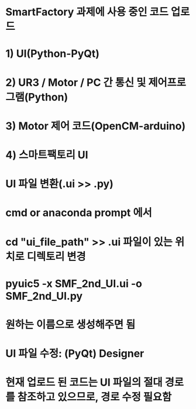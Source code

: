 # SmartFactory 과제에 사용 중인 코드 업로드
# 1) UI(Python-PyQt)
# 2) UR3 / Motor / PC 간 통신 및 제어프로그램(Python)
# 3) Motor 제어 코드(OpenCM-arduino)
# 4) 스마트팩토리 UI
# UI 파일 변환(.ui >> .py)
# cmd or anaconda prompt 에서
# cd "ui_file_path" >> .ui 파일이 있는 위치로 디렉토리 변경
# pyuic5 -x SMF_2nd_UI.ui -o SMF_2nd_UI.py
# 원하는 이름으로 생성해주면 됨
# UI 파일 수정: (PyQt) Designer
# 현재 업로드 된 코드는 UI 파일의 절대 경로를 참조하고 있으므로, 경로 수정 필요함

